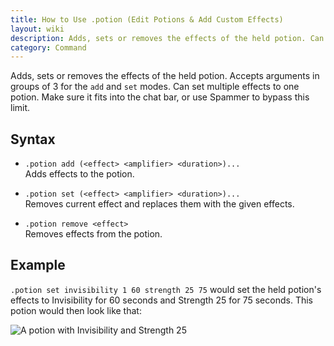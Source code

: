 ```yaml
---
title: How to Use .potion (Edit Potions & Add Custom Effects)
layout: wiki
description: Adds, sets or removes the effects of the held potion. Can modify multiple effects at once in the `add` and `set` modes.
category: Command
---
```

Adds, sets or removes the effects of the held potion. Accepts arguments in groups of 3 for the `add` and `set` modes. Can set multiple effects to one potion. Make sure it fits into the chat bar, or use Spammer to bypass this limit.

## Syntax
- `.potion add (<effect> <amplifier> <duration>)...`  
Adds effects to the potion.

- `.potion set (<effect> <amplifier> <duration>)...`  
Removes current effect and replaces them with the given effects.

- `.potion remove <effect>`  
Removes effects from the potion.

## Example
`.potion set invisibility 1 60 strength 25 75` would set the held potion's effects to Invisibility for 60 seconds and Strength 25 for 75 seconds. This potion would then look like that:

![A potion with Invisibility and Strength 25](https://cloud.githubusercontent.com/assets/11584045/13553681/80323c02-e399-11e5-9538-3d836249df7f.jpg)
